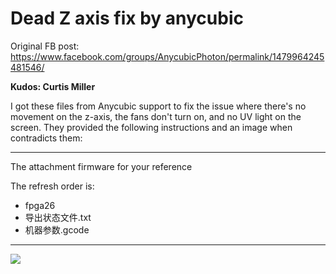 # Dead Z axis fix by anycubic

Original FB post: https://www.facebook.com/groups/AnycubicPhoton/permalink/1479964245481546/

**Kudos: Curtis Miller**

I got these files from Anycubic support to fix the issue where there's no movement on the z-axis, the fans don't turn on, and no UV light on the screen. They provided the following instructions and an image when contradicts them:  

----

The attachment firmware for your reference  

The refresh order is: 

- fpga26 
- 导出状态文件.txt
- 机器参数.gcode

----

![](http://file.suopprt.anycubic3d.com/bucket/uploadfile/201810/24/102410544834528.png)
